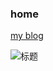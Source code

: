 ### home
[my blog][0]

[0]: https://michaelygzhang.github.io/home


![标题](https://raw.githubusercontent.com/github/octicons/master/svg/star.svg)

